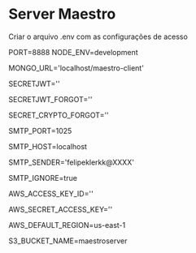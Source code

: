 # Server Maestro #

Criar o arquivo .env com as configurações de acesso

PORT=8888
NODE_ENV=development

MONGO_URL='localhost/maestro-client'

SECRETJWT=''

SECRETJWT_FORGOT=''

SECRET_CRYPTO_FORGOT=''

SMTP_PORT=1025

SMTP_HOST=localhost

SMTP_SENDER='felipeklerkk@XXXX'

SMTP_IGNORE=true

AWS_ACCESS_KEY_ID=''

AWS_SECRET_ACCESS_KEY=''

AWS_DEFAULT_REGION=us-east-1

S3_BUCKET_NAME=maestroserver
